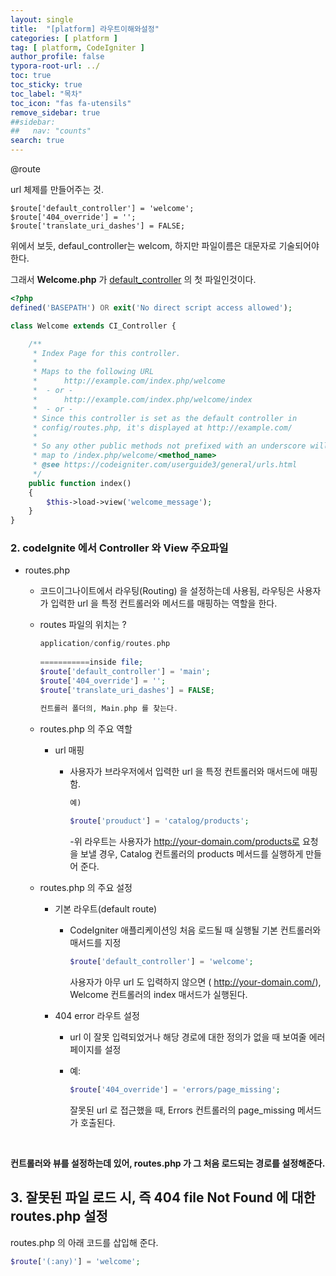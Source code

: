 ```yaml
---
layout: single
title:  "[platform] 라우트이해와설정"
categories: [ platform ]
tag: [ platform, CodeIgniter ]
author_profile: false
typora-root-url: ../
toc: true
toc_sticky: true
toc_label: "목차"
toc_icon: "fas fa-utensils" 
remove_sidebar: true
##sidebar:
##   nav: "counts"
search: true
---
```


@route

url 체제를 만들어주는 것.

```
$route['default_controller'] = 'welcome';
$route['404_override'] = '';
$route['translate_uri_dashes'] = FALSE;
```

위에서 보듯, defaul_controller는 welcom,  하지만 파일이름은 대문자로 기술되어야 한다.

그래서 **Welcome.php** 가 <u>default_controller</u> 의 첫 파일인것이다.

```php
<?php
defined('BASEPATH') OR exit('No direct script access allowed');

class Welcome extends CI_Controller {

	/**
	 * Index Page for this controller.
	 *
	 * Maps to the following URL
	 * 		http://example.com/index.php/welcome
	 *	- or -
	 * 		http://example.com/index.php/welcome/index
	 *	- or -
	 * Since this controller is set as the default controller in
	 * config/routes.php, it's displayed at http://example.com/
	 *
	 * So any other public methods not prefixed with an underscore will
	 * map to /index.php/welcome/<method_name>
	 * @see https://codeigniter.com/userguide3/general/urls.html
	 */
	public function index()
	{
		$this->load->view('welcome_message');
	}
}

```



### 2. codeIgnite 에서 Controller 와 View 주요파일

* routes.php

  - 코드이그나이트에서 라우팅(Routing) 을 설정하는데 사용됨, 라우팅은 사용자가 입력한 url 을 특정 컨트롤러와 메서드를 매핑하는 역할을 한다.

  - routes 파일의 위치는 ?
    ```php
    application/config/routes.php
        
    ===========inside file;
    $route['default_controller'] = 'main';
    $route['404_override'] = '';
    $route['translate_uri_dashes'] = FALSE;
    
    컨트롤러 폴더의, Main.php 를 찾는다.
    ```

    

  - routes.php 의 주요 역할

    - url 매핑

      - 사용자가 브라우저에서 입력한 url 을 특정 컨트롤러와 매서드에 매핑함.
        ```php
        예)
            
        $route['prouduct'] = 'catalog/products';
        ```

        -위 라우트는 사용자가 http://your-domain.com/products로 요청을 보낼 경우, Catalog 컨트롤러의 products 메서드를 실행하게 만들어 준다.

  - routes.php 의 주요 설정

    - 기본 라우트(default route)

      - CodeIgniter 애플리케이션잉 처음 로드될 때 실행될 기본 컨트롤러와 매서드를 지정
        ```php
        $route['default_controller'] = 'welcome';
        ```

        사용자가 아무 url 도 입력하지 않으면 ( http://your-domain.com/), Welcome 컨트롤러의 index 매서드가 실행된다.

    - 404 error 라우트 설정

      - url 이 잘못 입력되었거나 해당 경로에 대한 정의가 없을 때 보여줄 에러 페이지를 설정

      - 예:

        ```php
        $route['404_override'] = 'errors/page_missing';
        ```

        잘못된 url 로 접근했을 때, Errors 컨트롤러의 page_missing 메서드가 호출된다.

​		

**컨트롤러와 뷰를 설정하는데 있어, routes.php 가 그 처음 로드되는 경로를 설정해준다.**



## 3. 잘못된 파일 로드 시, 즉 404 file Not Found 에 대한 routes.php 설정 

routes.php 의 아래 코드를 삽입해 준다.

```php
$route['(:any)'] = 'welcome';
```











